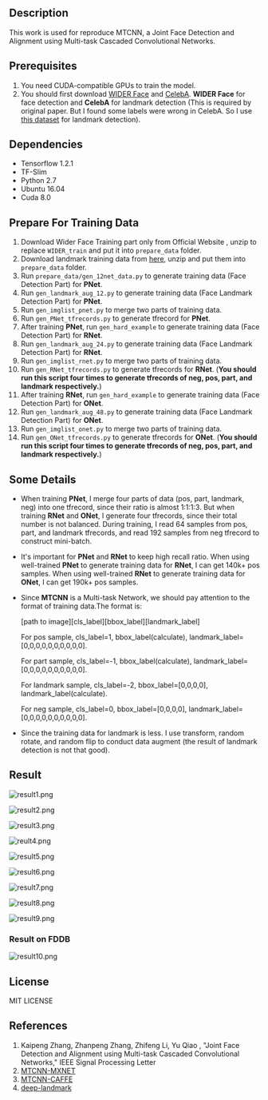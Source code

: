 ## Description
This work is used for reproduce MTCNN, a Joint Face Detection and Alignment using Multi-task Cascaded Convolutional Networks.

## Prerequisites
1. You need CUDA-compatible GPUs to train the model.
2. You should first download [WIDER Face](http://mmlab.ie.cuhk.edu.hk/projects/WIDERFace/) and [CelebA](http://mmlab.ie.cuhk.edu.hk/projects/CelebA.html). **WIDER Face** for face detection and **CelebA** for landmark detection (This is required by original paper. But I found some labels were wrong in CelebA. So I use [this dataset](http://mmlab.ie.cuhk.edu.hk/archive/CNN_FacePoint.htm) for landmark detection).

## Dependencies
* Tensorflow 1.2.1
* TF-Slim
* Python 2.7
* Ubuntu 16.04
* Cuda 8.0

## Prepare For Training Data
1. Download Wider Face Training part only from Official Website , unzip to replace `WIDER_train` and put it into `prepare_data` folder.
2. Download landmark training data from [here](http://mmlab.ie.cuhk.edu.hk/archive/CNN_FacePoint.htm), unzip and put them into `prepare_data` folder.
3. Run `prepare_data/gen_12net_data.py` to generate training data (Face Detection Part) for **PNet**.
4. Run `gen_landmark_aug_12.py` to generate training data (Face Landmark Detection Part) for **PNet**.
5. Run `gen_imglist_pnet.py` to merge two parts of training data.
6. Run `gen_PNet_tfrecords.py` to generate tfrecord for **PNet**.
7. After training **PNet**, run `gen_hard_example` to generate training data (Face Detection Part) for **RNet**.
8. Run `gen_landmark_aug_24.py` to generate training data (Face Landmark Detection Part) for **RNet**.
9. Run `gen_imglist_rnet.py` to merge two parts of training data.
10. Run `gen_RNet_tfrecords.py` to generate tfrecords for **RNet**. (**You should run this script four times to generate tfrecords of neg, pos, part, and landmark respectively.**)
11. After training **RNet**, run `gen_hard_example` to generate training data (Face Detection Part) for **ONet**.
12. Run `gen_landmark_aug_48.py` to generate training data (Face Landmark Detection Part) for **ONet**.
13. Run `gen_imglist_onet.py` to merge two parts of training data.
14. Run `gen_ONet_tfrecords.py` to generate tfrecords for **ONet**. (**You should run this script four times to generate tfrecords of neg, pos, part, and landmark respectively.**)

## Some Details
* When training **PNet**, I merge four parts of data (pos, part, landmark, neg) into one tfrecord, since their ratio is almost 1:1:1:3. But when training **RNet** and **ONet**, I generate four tfrecords, since their total number is not balanced. During training, I read 64 samples from pos, part, and landmark tfrecords, and read 192 samples from neg tfrecord to construct mini-batch.
* It's important for **PNet** and **RNet** to keep high recall ratio. When using well-trained **PNet** to generate training data for **RNet**, I can get 140k+ pos samples. When using well-trained **RNet** to generate training data for **ONet**, I can get 190k+ pos samples.
* Since **MTCNN** is a Multi-task Network, we should pay attention to the format of training data.The format is:
 
  [path to image][cls_label][bbox_label][landmark_label]
  
  For pos sample, cls_label=1, bbox_label(calculate), landmark_label=[0,0,0,0,0,0,0,0,0,0].

  For part sample, cls_label=-1, bbox_label(calculate), landmark_label=[0,0,0,0,0,0,0,0,0,0].
  
  For landmark sample, cls_label=-2, bbox_label=[0,0,0,0], landmark_label(calculate).  
  
  For neg sample, cls_label=0, bbox_label=[0,0,0,0], landmark_label=[0,0,0,0,0,0,0,0,0,0].  

* Since the training data for landmark is less. I use transform, random rotate, and random flip to conduct data augment (the result of landmark detection is not that good).

## Result

![result1.png](https://i.loli.net/2017/08/30/59a6b65b3f5e1.png)

![result2.png](https://i.loli.net/2017/08/30/59a6b6b4efcb1.png)

![result3.png](https://i.loli.net/2017/08/30/59a6b6f7c144d.png)

![reult4.png](https://i.loli.net/2017/08/30/59a6b72b38b09.png)

![result5.png](https://i.loli.net/2017/08/30/59a6b76445344.png)

![result6.png](https://i.loli.net/2017/08/30/59a6b79d5b9c7.png)

![result7.png](https://i.loli.net/2017/08/30/59a6b7d82b97c.png)

![result8.png](https://i.loli.net/2017/08/30/59a6b7ffad3e2.png)

![result9.png](https://i.loli.net/2017/08/30/59a6b843db715.png)

### Result on FDDB
![result10.png](https://i.loli.net/2017/08/30/59a6b875f1792.png)

## License
MIT LICENSE

## References
1. Kaipeng Zhang, Zhanpeng Zhang, Zhifeng Li, Yu Qiao , "Joint Face Detection and Alignment using Multi-task Cascaded Convolutional Networks," IEEE Signal Processing Letter
2. [MTCNN-MXNET](https://github.com/Seanlinx/mtcnn)
3. [MTCNN-CAFFE](https://github.com/CongWeilin/mtcnn-caffe)
4. [deep-landmark](https://github.com/luoyetx/deep-landmark)
